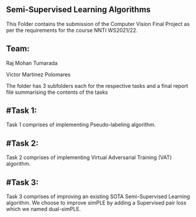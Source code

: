 ## Semi-Supervised Learning Algorithms

This Folder contains the submission of the Computer Vision Final Project as per the requirements for the course NNTI WS2021/22.

Team:
-----
Raj Mohan Tumarada

Victor Martinez Polomares

The folder has 3 subfolders each for the respective tasks and a final report file summarising the contents of the tasks

#Task 1:
-------
Task 1 comprises of implementing Pseudo-labeling algorithm.

#Task 2:
-------
Task 2 comprises of implementing Virtual Adversarial Training (VAT) algorithm.

#Task 3:
-------
Task 3 comprises of improving an existing SOTA Semi-Supervised Learning algorithm. We choose to improve simPLE by adding a Supervised pair loss which we named dual-simPLE. 
